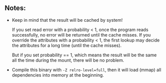 ## Notes:

* Keep in mind that the result will be cached by system!

  If you set read error with a probability < 1, once the program reads successfully, no error will be returned until the cache misses. If you override the attributes with a probability < 1, the first lookup may decide the attributes for a long time (until the cache misses).

  But if you set probability == 1, which means the result will be the same all the time during the mount, there will be no problem.

* Compile this binary with `-Z relro-level=full`, then it will load (mmap) all dependencies into memory at the beginning.